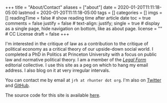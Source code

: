 +++
title = "About/Contact"
aliases = ["about"]
date = 2020-01-20T11:11:18-05:00
lastmod = 2020-01-20T11:11:18-05:00
tags = []
categories = []
imgs = []
readingTime = false  # show reading time after article date
toc = true
comments = false
justify = false  # text-align: justify;
single = true  # display as a single page, hide navigation on bottom, like as about page.
license = ""  # CC License
draft = false
+++

I'm interested in the critique of law as a contribution to the critique of political economy as a critical theory of our upside-down social world. I completed a PhD in Politics at Princeton University with a focus on public law and normative political theory. I am a member of the [_Legal Form_](https://legalform.blog) editorial collective. I use this site as a peg on which to hang my email address. I also blog on it at very irregular intervals.

You can contact me by email at `jrh at rhunter dot org`. I'm also on [Twitter](https://twitter.com/selfactingmule) and [GitHub](https://github.com/jrhunter).

The source code for this site is available [here](https://github.com/jrhunter/rhunter).
